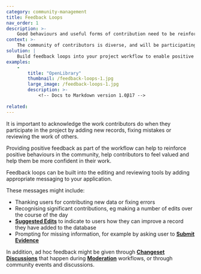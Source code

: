 ```yaml
---
category: community-management
title: Feedback Loops
nav_order: 1
description: >-
    Good behaviours and useful forms of contribution need to be reinforced.
context: >-
    The community of contributors is diverse, and will be participating at different times and have different skill levels. Contributors may not be sure whether a contribution they make is useful or correct. Opportunities for face-to-face feedback and training are likely to be limited. 
solution: |
    Build feedback loops into your project workflow to enable positive reinforcement for contributors.
examples:
    -
        title: "OpenLibrary"
        thumbnail: /feedback-loops-1.jpg
        large_image: /feedback-loops-1.jpg
        description: >-
            <!-- Docs to Markdown version 1.0β17 -->
    
related:
---
```


It is important to acknowledge the work contributors do when they participate in the project by adding new records, fixing mistakes or reviewing the work of others.

Providing positive feedback as part of the workflow can help to reinforce positive behaviours in the community, help contributors to feel valued and help them be more confident in their work.

Feedback loops can be built into the editing and reviewing tools by adding appropriate messaging to your application.

These messages might include:

* Thanking users for contributing new data or fixing errors
* Recognising significant contributions, eg making a number of edits over the course of the day
* **[Suggested Edits](/patterns/encouraging-contributions/suggested-edits)** to indicate to users how they can improve a record they have added to the database
* Prompting for missing information, for example by asking user to **[Submit Evidence](/patterns/maintaining-quality/submit-evidence)**

In addition, ad hoc feedback might be given through **[Changeset Discussions](/patterns/workflow/changeset-discussion)** that happen during **[Moderation](/patterns/editing/moderation)** workflows, or through community events and discussions.